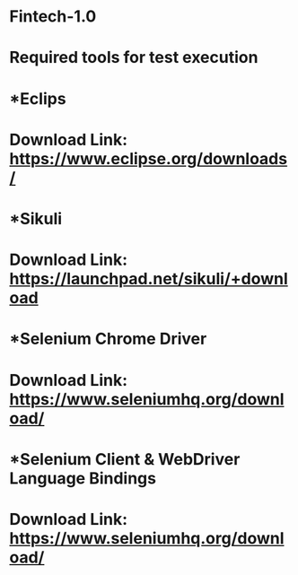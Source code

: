 # Fintech-1.0
# Required tools for test execution
#  *Eclips 
#  Download Link: https://www.eclipse.org/downloads/
#  *Sikuli
#  Download Link: https://launchpad.net/sikuli/+download
#  *Selenium Chrome Driver
#  Download Link: https://www.seleniumhq.org/download/
#  *Selenium Client & WebDriver Language Bindings
#  Download Link: https://www.seleniumhq.org/download/
  
